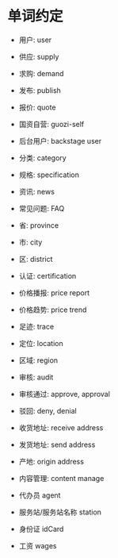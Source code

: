 # 单词约定

- 用户: user
- 供应: supply
- 求购: demand
- 发布: publish
- 报价: quote
- 国资自营: guozi-self
- 后台用户: backstage user
- 分类: category
- 规格: specification
- 资讯: news
- 常见问题: FAQ
- 省: province
- 市: city
- 区: district
- 认证: certification
- 价格播报: price report
- 价格趋势: price trend
- 足迹: trace
- 定位: location
- 区域: region
- 审核: audit
- 审核通过: approve, approval
- 驳回: deny, denial
- 收货地址: receive address
- 发货地址: send address
- 产地: origin address
- 内容管理: content manage

- 代办员 agent
- 服务站/服务站名称 station
- 身份证 idCard
- 工资 wages
